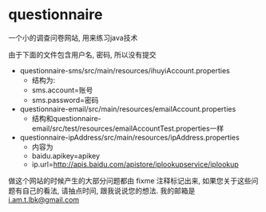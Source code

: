﻿# questionnaire
一个小的调查问卷网站, 用来练习java技术

由于下面的文件包含用户名, 密码, 所以没有提交
- questionnaire-sms/src/main/resources/ihuyiAccount.properties
    - 结构为:
    - sms.account=账号
    - sms.password=密码
- questionnaire-email/src/main/resources/emailAccount.properties
    - 结构和questionnaire-email/src/test/resources/emailAccountTest.properties一样
- questionnaire-ipAddress/src/main/resources/ipAddress.properties
    - 内容为
    - baidu.apikey=apikey
    - ip.url=http://apis.baidu.com/apistore/iplookupservice/iplookup


做这个网站的时候产生的大部分问题都由 fixme 注释标记出来, 如果您关于这些问题有自己的看法, 请抽点时间, 跟我说说您的想法. 我的邮箱是 i.am.t.lbk@gmail.com